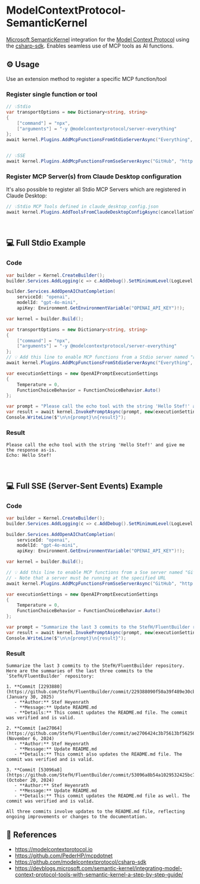 ﻿# ModelContextProtocol-SemanticKernel
[Microsoft SemanticKernel](https://learn.microsoft.com/en-us/semantic-kernel/overview/) integration for the [Model Context Protocol](https://modelcontextprotocol.io) using the [csharp-sdk](https://github.com/modelcontextprotocol/csharp-sdk).
Enables seamless use of MCP tools as AI functions.

## ⚙️ Usage
Use an extension method to register a specific MCP function/tool

### Register single function or tool
``` csharp
// 💡Stdio
var transportOptions = new Dictionary<string, string>
{
    ["command"] = "npx",
    ["arguments"] = "-y @modelcontextprotocol/server-everything"
};
await kernel.Plugins.AddMcpFunctionsFromStdioServerAsync("Everything", transportOptions);


// 💡SSE
await kernel.Plugins.AddMcpFunctionsFromSseServerAsync("GitHub", "http://localhost:12345");
```

### Register MCP Server(s) from Claude Desktop configuration
It's also possible to register all Stdio MCP Servers which are registered in Claude Desktop:
``` csharp
// 💡Stdio MCP Tools defined in claude_desktop_config.json
await kernel.Plugins.AddToolsFromClaudeDesktopConfigAsync(cancellationToken: cts.Token);
```

<br>

## 💻 Full Stdio Example
### Code
``` csharp
var builder = Kernel.CreateBuilder();
builder.Services.AddLogging(c => c.AddDebug().SetMinimumLevel(LogLevel.Trace));

builder.Services.AddOpenAIChatCompletion(
    serviceId: "openai",
    modelId: "gpt-4o-mini",
    apiKey: Environment.GetEnvironmentVariable("OPENAI_API_KEY")!);

var kernel = builder.Build();

var transportOptions = new Dictionary<string, string>
{
    ["command"] = "npx",
    ["arguments"] = "-y @modelcontextprotocol/server-everything"
};
// 💡 Add this line to enable MCP functions from a Stdio server named "Everything"
await kernel.Plugins.AddMcpFunctionsFromStdioServerAsync("Everything", transportOptions);

var executionSettings = new OpenAIPromptExecutionSettings
{
    Temperature = 0,
    FunctionChoiceBehavior = FunctionChoiceBehavior.Auto()
};

var prompt = "Please call the echo tool with the string 'Hello Stef!' and give me the response as-is.";
var result = await kernel.InvokePromptAsync(prompt, new(executionSettings)).ConfigureAwait(false);
Console.WriteLine($"\n\n{prompt}\n{result}");
```

### Result
```
Please call the echo tool with the string 'Hello Stef!' and give me the response as-is.
Echo: Hello Stef!
```

<br>

## 💻 Full SSE (Server-Sent Events) Example
### Code
``` csharp
var builder = Kernel.CreateBuilder();
builder.Services.AddLogging(c => c.AddDebug().SetMinimumLevel(LogLevel.Trace));

builder.Services.AddOpenAIChatCompletion(
    serviceId: "openai",
    modelId: "gpt-4o-mini",
    apiKey: Environment.GetEnvironmentVariable("OPENAI_API_KEY")!);

var kernel = builder.Build();

// 💡 Add this line to enable MCP functions from a Sse server named "Github"
// - Note that a server must be running at the specified URL
await kernel.Plugins.AddMcpFunctionsFromSseServerAsync("GitHub", "http://localhost:12345");

var executionSettings = new OpenAIPromptExecutionSettings
{
    Temperature = 0,
    FunctionChoiceBehavior = FunctionChoiceBehavior.Auto()
};

var prompt = "Summarize the last 3 commits to the StefH/FluentBuilder repository.";
var result = await kernel.InvokePromptAsync(prompt, new(executionSettings)).ConfigureAwait(false);
Console.WriteLine($"\n\n{prompt}\n{result}");
```

### Result
```
Summarize the last 3 commits to the StefH/FluentBuilder repository.
Here are the summaries of the last three commits to the `StefH/FluentBuilder` repository:

1. **Commit [2293880](https://github.com/StefH/FluentBuilder/commit/229388090f50a39f489e30cb535f67f3705cf61f)** (January 30, 2025)
   - **Author:** Stef Heyenrath
   - **Message:** Update README.md
   - **Details:** This commit updates the README.md file. The commit was verified and is valid.

2. **Commit [ae27064](https://github.com/StefH/FluentBuilder/commit/ae2706424c3b75613bf5625091aa2649fb33ecde)** (November 6, 2024)
   - **Author:** Stef Heyenrath
   - **Message:** Update README.md
   - **Details:** This commit also updates the README.md file. The commit was verified and is valid.

3. **Commit [53096a8](https://github.com/StefH/FluentBuilder/commit/53096a8b54a1029532425bc727fdd831e9ed0092)** (October 20, 2024)
   - **Author:** Stef Heyenrath
   - **Message:** Update README.md
   - **Details:** This commit updates the README.md file as well. The commit was verified and is valid.

All three commits involve updates to the README.md file, reflecting ongoing improvements or changes to the documentation.
```


## 📖 References
- https://modelcontextprotocol.io
- https://github.com/PederHP/mcpdotnet
- https://github.com/modelcontextprotocol/csharp-sdk
- https://devblogs.microsoft.com/semantic-kernel/integrating-model-context-protocol-tools-with-semantic-kernel-a-step-by-step-guide/